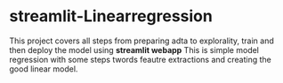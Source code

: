 # streamlit-Linearregression

This project covers all steps from preparing adta to explorality, train and then deploy the model using **streamlit webapp**
This is simple model regression  with some steps twords feautre extractions and creating the good linear model. 

